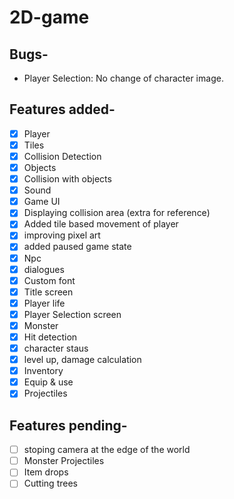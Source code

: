 # 2D-game
## Bugs-
- Player Selection: No change of character image.

## Features added-

- [x] Player
- [x] Tiles
- [x] Collision Detection
- [x] Objects
- [x] Collision with objects
- [x] Sound
- [x] Game UI
- [x] Displaying collision area (extra for reference)
- [x] Added tile based movement of player 
- [x] improving pixel art
- [x] added paused game state
- [x] Npc
- [x] dialogues 
- [x] Custom font
- [x] Title screen
- [x] Player life
- [x] Player Selection screen
- [x] Monster
- [x] Hit detection
- [x] character staus
- [x] level up, damage calculation
- [x] Inventory 
- [x] Equip & use
- [x] Projectiles
## Features pending-

- [ ] stoping camera at the edge of the world
- [ ] Monster Projectiles
- [ ] Item drops
- [ ] Cutting trees
